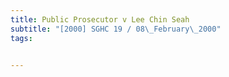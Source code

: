 ```yaml
---
title: Public Prosecutor v Lee Chin Seah 
subtitle: "[2000] SGHC 19 / 08\_February\_2000"
tags:


---
```


